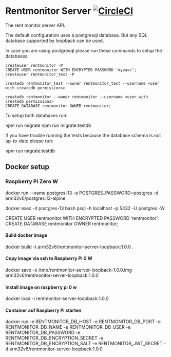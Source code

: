 # Rentmonitor Server [![CircleCI](https://circleci.com/gh/mathiasarens/rentmonitor-server-loopback.svg?style=svg)](https://circleci.com/gh/mathiasarens/rentmonitor-server-loopback)

The rent monitor server API.

The default configuration uses a postgresql database. But any SQL database
supported by loopback can be used.

In case you are using postgresql please run these commands to setup the
databases:

```
createuser rentmonitor -P
CREATE USER rentmonitor WITH ENCRYPTED PASSWORD ‘mypass’;
createuser rentmonitor_test -P

createdb rentmonitor_test --owner rentmonitor_test --username <user with createdb permissions>

createdb rentmonitor --owner rentmonitor --username <user with createdb permissions>
CREATE DATABASE rentmonitor OWNER rentmonitor;
```

To setup both databases run:

npm run migrate
npm run migrate:testdb

If you have trouble running the tests because the database schema is not
up-to-date please run:

npm run migrate:testdb

## Docker setup

### Raspberry Pi Zero W

docker run --name postgres-13 -e POSTGRES_PASSWORD=postgres -d arm32v6/postgres:13-alpine

docker exec -it postgres-13 bash
psql -h localhost -p 5432 -U postgres -W

CREATE USER rentmonitor WITH ENCRYPTED PASSWORD ‘rentmonitor’;
CREATE DATABASE rentmonitor OWNER rentmonitor;

#### Build docker image

docker build -t arm32v6/rentmonitor-server-loopback:1.0.0 .

#### Copy image via ssh to Raspberry Pi 0 W

docker save -o /tmp/rentmonitor-server-loopback-1.0.0.img arm32v6/rentmonitor-server-loopback:1.0.0

#### Install image on raspberry pi 0 w

docker load -i rentmonitor-server-loopback:1.0.0

#### Container auf Raspberry Pi starten

docker run -e RENTMONITOR_DB_HOST -e RENTMONITOR_DB_PORT -e RENTMONITOR_DB_NAME -e RENTMONITOR_DB_USER -e RENTMONITOR_DB_PASSWORD -e RENTMONITOR_DB_ENCRYPTION_SECRET -e RENTMONITOR_DB_ENCRYPTION_SALT -e RENTMONITOR_JWT_SECRET -d arm32v6/rentmonitor-server-loopback:1.0.0
